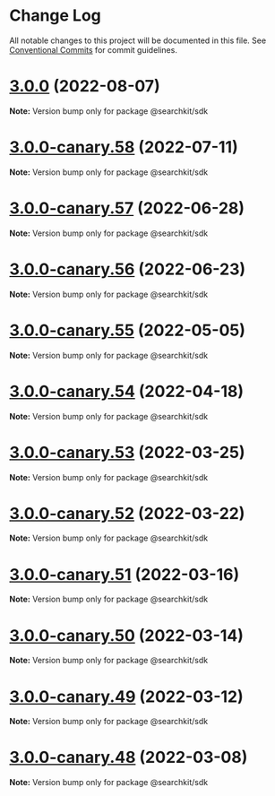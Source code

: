 # Change Log

All notable changes to this project will be documented in this file.
See [Conventional Commits](https://conventionalcommits.org) for commit guidelines.

# [3.0.0](https://github.com/searchkit/searchkit/compare/v3.0.0-canary.53...v3.0.0) (2022-08-07)

**Note:** Version bump only for package @searchkit/sdk





# [3.0.0-canary.58](https://github.com/searchkit/searchkit/compare/v3.0.0-canary.53...v3.0.0-canary.58) (2022-07-11)

**Note:** Version bump only for package @searchkit/sdk





# [3.0.0-canary.57](https://github.com/searchkit/searchkit/compare/v3.0.0-canary.53...v3.0.0-canary.57) (2022-06-28)

**Note:** Version bump only for package @searchkit/sdk





# [3.0.0-canary.56](https://github.com/searchkit/searchkit/compare/v3.0.0-canary.53...v3.0.0-canary.56) (2022-06-23)

**Note:** Version bump only for package @searchkit/sdk





# [3.0.0-canary.55](https://github.com/searchkit/searchkit/compare/v3.0.0-canary.53...v3.0.0-canary.55) (2022-05-05)

**Note:** Version bump only for package @searchkit/sdk





# [3.0.0-canary.54](https://github.com/searchkit/searchkit/compare/v3.0.0-canary.46...v3.0.0-canary.54) (2022-04-18)

**Note:** Version bump only for package @searchkit/sdk





# [3.0.0-canary.53](https://github.com/searchkit/searchkit/compare/v3.0.0-canary.46...v3.0.0-canary.53) (2022-03-25)

**Note:** Version bump only for package @searchkit/sdk





# [3.0.0-canary.52](https://github.com/searchkit/searchkit/compare/v3.0.0-canary.46...v3.0.0-canary.52) (2022-03-22)

**Note:** Version bump only for package @searchkit/sdk





# [3.0.0-canary.51](https://github.com/searchkit/searchkit/compare/v3.0.0-canary.46...v3.0.0-canary.51) (2022-03-16)

**Note:** Version bump only for package @searchkit/sdk





# [3.0.0-canary.50](https://github.com/searchkit/searchkit/compare/v3.0.0-canary.46...v3.0.0-canary.50) (2022-03-14)

**Note:** Version bump only for package @searchkit/sdk





# [3.0.0-canary.49](https://github.com/searchkit/searchkit/compare/v3.0.0-canary.46...v3.0.0-canary.49) (2022-03-12)

**Note:** Version bump only for package @searchkit/sdk





# [3.0.0-canary.48](https://github.com/searchkit/searchkit/compare/v3.0.0-canary.46...v3.0.0-canary.48) (2022-03-08)

**Note:** Version bump only for package @searchkit/sdk
